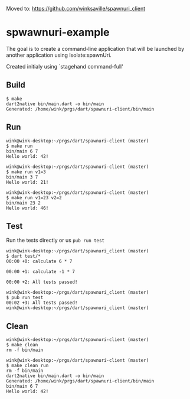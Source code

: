 Moved to: https://github.com/winksaville/spawnuri_client

# spwawnuri-example

The goal is to create a command-line application that will
be launched by another application using Isolate:spawnUri.

Created initialy using `stagehand command-full'

## Build
```
$ make
dart2native bin/main.dart -o bin/main
Generated: /home/wink/prgs/dart/spawnuri-client/bin/main
```

## Run
```
wink@wink-desktop:~/prgs/dart/spawnuri-client (master)
$ make run
bin/main 6 7
Hello world: 42!

wink@wink-desktop:~/prgs/dart/spawnuri-client (master)
$ make run v1=3
bin/main 3 7
Hello world: 21!

wink@wink-desktop:~/prgs/dart/spawnuri-client (master)
$ make run v1=23 v2=2
bin/main 23 2
Hello world: 46!
```

## Test

Run the tests directly or us `pub run test`
```
wink@wink-desktop:~/prgs/dart/spawnuri_client (master)
$ dart test/*
00:00 +0: calculate 6 * 7

00:00 +1: calculate -1 * 7

00:00 +2: All tests passed!

wink@wink-desktop:~/prgs/dart/spawnuri_client (master)
$ pub run test
00:02 +3: All tests passed!                                                                   
wink@wink-desktop:~/prgs/dart/spawnuri_client (master)
```

## Clean
```
wink@wink-desktop:~/prgs/dart/spawnuri-client (master)
$ make clean
rm -f bin/main

wink@wink-desktop:~/prgs/dart/spawnuri-client (master)
$ make clean run
rm -f bin/main
dart2native bin/main.dart -o bin/main
Generated: /home/wink/prgs/dart/spawnuri-client/bin/main
bin/main 6 7
Hello world: 42!
```
